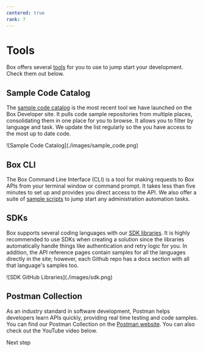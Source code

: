 ```yaml
---
centered: true
rank: 7
---
```


# Tools

Box offers several [tools][tooling] for you to use to jump start your
development. Check them out below.

## Sample Code Catalog

The [sample code catalog][sample_code]
is the most recent tool we have launched on the Box Developer site. It
pulls code sample repositories from multiple places, consolidating them in one
place for you to browse. It allows you to filter by language and task. We update
the list regularly so the you have access to the most up to date code.

<ImageFrame center>
![Sample Code Catalog](./images/sample_code.png)
</ImageFrame>

## Box CLI

The Box Command Line Interface (CLI) is a tool for making requests to Box APIs
from your terminal window or command prompt. It takes less than five minutes
to set up and provides you direct access to the API. We also offer a suite of
[sample scripts][samples] to jump start any administration automation tasks.

<YouTube id='whxT3Bdx3E0' />

## SDKs

Box supports several coding languages with our [SDK libraries][sdk]. It is
highly recommended to use SDKs when creating a solution since the libraries
automatically handle things like authentication and retry logic for you. In
addition, the API reference pages contain samples for all the languages
directly in the site; however, each Github repo has a docs section
with all that language's samples too.

<ImageFrame center>
![SDK GitHub Libraries](./images/sdk.png)
</ImageFrame>

## Postman Collection

As an industry standard in software development, Postman helps developers learn
APIs quickly, providing real time testing and code samples. You can find our
Postman Collection on the [Postman website][postman]. You can also check out
the YouTube video below.

<Youtube id='aEILZ_tukLg' />

<Next>
  Next step
</Next>

[samples]: g://cli/scripts/
[sdk]: page://sdks-and-tools/
[file]: e://get-files-id/
[tooling]: g://tooling/
<!-- i18n-enable localize-links -->
[sample_code]: https://developer.box.com/sample-code/
[postman]: https://www.postman.com/boxdev
<!-- i18n-disable localize-links -->
